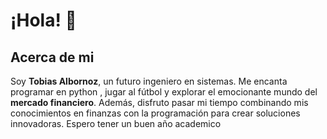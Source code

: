 #  ¡Hola! 👋

## Acerca de mi
 Soy **Tobias Albornoz**, un futuro ingeniero en sistemas. Me encanta programar en python , jugar al fútbol y explorar el emocionante mundo del **mercado financiero**. Además, disfruto pasar mi tiempo combinando mis conocimientos en finanzas con la programación para crear soluciones innovadoras.
 Espero tener un buen año academico

